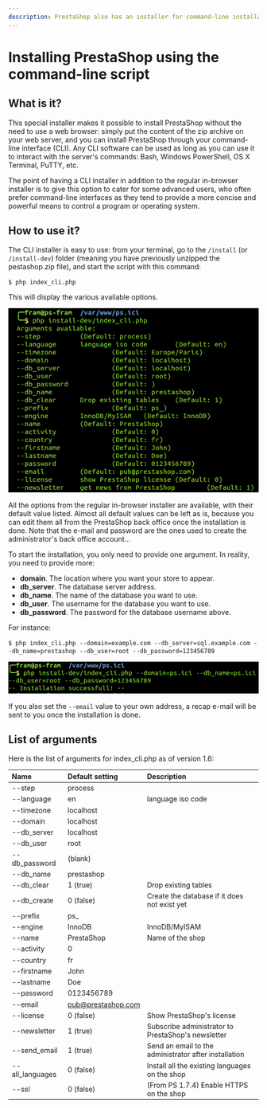 ```yaml
---
description: PrestaShop also has an installer for command-line installations.
---
```


# Installing PrestaShop using the command-line script

## What is it? <a id="InstallingPrestaShopusingthecommand-linescript-Whatitis"></a>

This special installer makes it possible to install PrestaShop without the need to use a web browser: simply put the content of the zip archive on your web server, and you can install PrestaShop through your command-line interface \(CLI\). Any CLI software can be used as long as you can use it to interact with the server's commands: Bash, Windows PowerShell, OS X Terminal, PuTTY, etc.

The point of having a CLI installer in addition to the regular in-browser installer is to give this option to cater for some advanced users, who often prefer command-line interfaces as they tend to provide a more concise and powerful means to control a program or operating system.

## How to use it? <a id="InstallingPrestaShopusingthecommand-linescript-Howtouseit"></a>

The CLI installer is easy to use: from your terminal, go to the `/install` \(or `/install-dev`\) folder \(meaning you have previously unzipped the pestashop.zip file\), and start the script with this command:

```text
$ php index_cli.php
```

This will display the various available options.

![](../.gitbook/assets/16779385%20%284%29.png)

All the options from the regular in-browser installer are available, with their default value listed. Almost all default values can be left as is, because you can edit them all from the PrestaShop back office once the installation is done. Note that the e-mail and password are the ones used to create the administrator's back office account...

To start the installation, you only need to provide one argument. In reality, you need to provide more:

* **domain**. The location where you want your store to appear.
* **db\_server**. The database server address.
* **db\_name**. The name of the database you want to use.
* **db\_user**. The username for the database you want to use.
* **db\_password**. The password for the database username above.

For instance:

```text
$ php index_cli.php --domain=example.com --db_server=sql.example.com --db_name=prestashop --db_user=root --db_password=123456789
```

![](../.gitbook/assets/16779386%20%283%29.png)

If you also set the `--email` value to your own address, a recap e-mail will be sent to you once the installation is done.

## List of arguments <a id="InstallingPrestaShopusingthecommand-linescript-Listofarguments"></a>

Here is the list of arguments for index\_cli.php as of version 1.6:

| Name | Default setting | Description |
| :--- | :--- | :--- |
| --step | process |  |
| --language | en | language iso code |
| --timezone | localhost |  |
| --domain | localhost |  |
| --db\_server | localhost |  |
| --db\_user | root |  |
| --db\_password | \(blank\) |  |
| --db\_name | prestashop |  |
| --db\_clear | 1 \(true\) | Drop existing tables |
| --db\_create | 0 \(false\) | Create the database if it does not exist yet |
| --prefix | ps\_ |  |
| --engine | InnoDB | InnoDB/MyISAM |
| --name | PrestaShop | Name of the shop |
| --activity | 0 |  |
| --country | fr |  |
| --firstname | John |  |
| --lastname | Doe |  |
| --password | 0123456789 |  |
| --email | [pub@prestashop.com](mailto:pub@prestashop.com) |  |
| --license | 0 \(false\) | Show PrestaShop's license |
| --newsletter | 1 \(true\) | Subscribe administrator to PrestaShop's newsletter |
| --send\_email | 1 \(true\) | Send an email to the administrator after installation |
| --all\_languages | 0 \(false\) | Install all the existing languages on the shop |
| --ssl  | 0 \(false\) | \(From PS 1.7.4\) Enable HTTPS on the shop |

